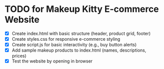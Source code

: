 # TODO for Makeup Kitty E-commerce Website

- [x] Create index.html with basic structure (header, product grid, footer)
- [x] Create styles.css for responsive e-commerce styling
- [x] Create script.js for basic interactivity (e.g., buy button alerts)
- [x] Add sample makeup products to index.html (names, descriptions, prices)
- [x] Test the website by opening in browser
